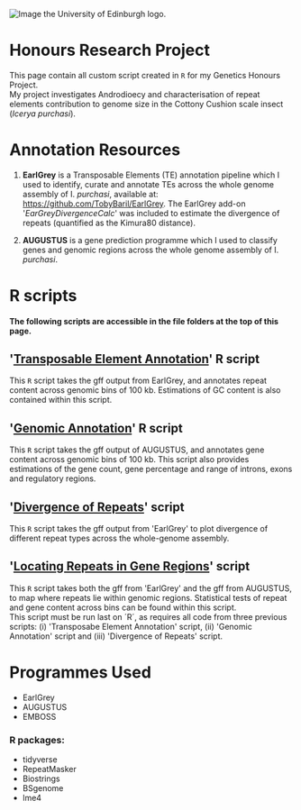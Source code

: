 ![Image the University of Edinburgh logo.](https://www.ed.ac.uk/sites/all/themes/uoe/assets/logo.png)
# Honours Research Project 
This page contain all custom script created in `R` for my Genetics Honours Project.   
My project investigates Androdioecy and characterisation of repeat elements contribution to genome size in the Cottony Cushion scale insect (_Icerya purchasi_).

# Annotation Resources
1. **EarlGrey** is a Transposable Elements (TE) annotation pipeline which I used to identify, curate and annotate TEs across the whole genome assembly of I. _purchasi_, available at: https://github.com/TobyBaril/EarlGrey. The EarlGrey add-on '_EarGreyDivergenceCalc_' was included to estimate the divergence of repeats (quantified as the Kimura80 distance). 
     
2. **AUGUSTUS** is a gene prediction programme which I used to classify genes and genomic regions across the whole genome assembly of I. _purchasi_.
  
# R scripts
#### The following scripts are accessible in the file folders at the top of this page.  
## '<ins>Transposable Element Annotation</ins>' R script
This `R` script takes the gff output from EarlGrey, and annotates repeat content across genomic bins of 100 kb. Estimations of GC content is also contained within this script. 


## '<ins>Genomic Annotation</ins>' R script  
This `R` script takes the gff output of AUGUSTUS, and annotates gene content across genomic bins of 100 kb. This script also provides estimations of the gene count, gene percentage and range of introns, exons and regulatory regions.


## '<ins>Divergence of Repeats</ins>' script
This `R` script takes the gff output from 'EarlGrey' to plot divergence of different repeat types across the whole-genome assembly.  

## '<ins>Locating Repeats in Gene Regions</ins>' script
This `R` script takes both the gff from 'EarlGrey' and the gff from AUGUSTUS, to map where repeats lie within genomic regions. Statistical tests of repeat and gene content across bins can be found within this script.     
This script must be run last on ´R´, as requires all code from three previous scripts: (i) 'Transposabe Element Annotation' script, (ii) 'Genomic Annotation' script and (iii) 'Divergence of Repeats' script. 


       
# Programmes Used
- EarlGrey
- AUGUSTUS
- EMBOSS
### R packages:
- tidyverse
- RepeatMasker
- Biostrings
- BSgenome
- lme4
